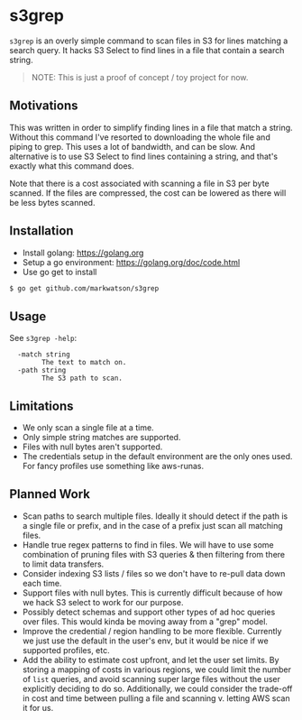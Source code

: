 # s3grep

`s3grep` is an overly simple command to scan files in S3 for lines matching a
 search query. It hacks S3 Select to find lines in a file that contain a search string. 

> NOTE: This is just a proof of concept / toy project for now.

## Motivations

This was written in order to simplify finding lines in a file that match a string. Without this command
I've resorted to downloading the whole file and piping to grep. This uses a lot of bandwidth, and can be
slow. And alternative is to use S3 Select to find lines containing a string, and that's exactly what this
command does. 

Note that there is a cost associated with scanning a file in S3 per byte scanned. If the files are compressed,
the cost can be lowered as there will be less bytes scanned. 

## Installation

- Install golang: <https://golang.org>
- Setup a go environment: <https://golang.org/doc/code.html>
- Use go get to install
```bash
$ go get github.com/markwatson/s3grep
```

## Usage
See `s3grep -help`:
```
  -match string
        The text to match on.
  -path string
        The S3 path to scan.
```

## Limitations

- We only scan a single file at a time.
- Only simple string matches are supported.
- Files with null bytes aren't supported. 
- The credentials setup in the default environment are the only ones used. For fancy profiles use something like aws-runas.

## Planned Work

- Scan paths to search multiple files. Ideally it should detect if the path is a single file or prefix, and in the case of a prefix just scan all matching files.
- Handle true regex patterns to find in files. We will have to use some combination of pruning files with S3 queries & then filtering from there to limit data transfers.
- Consider indexing S3 lists / files so we don't have to re-pull data down each time. 
- Support files with null bytes. This is currently difficult because of how we hack S3 select to work for our purpose. 
- Possibly detect schemas and support other types of ad hoc queries over files. This would kinda be moving away from a "grep" model. 
- Improve the credential / region handling to be more flexible. Currently we just use the default in the user's env, but it would be nice if we supported profiles, etc. 
- Add the ability to estimate cost upfront, and let the user set limits. By storing a mapping of costs in various regions, we could limit the number of `list` queries, and avoid scanning super large files without the user explicitly deciding to do so. Additionally, we could consider the trade-off in cost and time between pulling a file and scanning v. letting AWS scan it for us. 